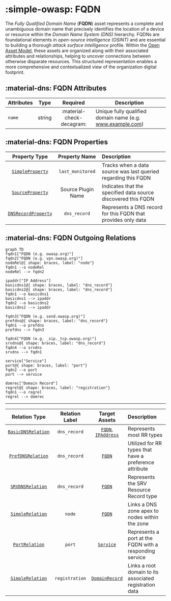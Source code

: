 # :simple-owasp: FQDN

The *Fully Qualified Domain Name* (**FQDN**) asset represents a complete and unambiguous domain name that precisely identifies the location of a device or resource within the *Domain Name System (DNS)* hierarchy. FQDNs are foundational elements in *open-source intelligence (OSINT)* and are essential to building a thorough *attack surface intelligence* profile. Within the [Open Asset Model](https://github.com/owasp-amass/open-asset-model), these assets are organized along with their associated attributes and relationships, helping to uncover connections between otherwise disparate resources. This structured representation enables a more comprehensive and contextualized view of the organization digital footprint.

## :material-dns: FQDN Attributes

| Attributes | Type | Required | Description |
| -------- | ---- | :--------: | ----------- |
| `name` | string | :material-check-decagram: | Unique fully qualified domain name (e.g. www.example.com) |

## :material-dns: FQDN Properties

| Property Type | Property Name | Description |
| :--------------: | :---------------: | :------------ |
| [`SimpleProperty`](../properties/simple_property.md) | `last_monitored` | Tracks when a data source was last queried regarding this FQDN |
| [`SourceProperty`](../properties/source_property.md) | Source Plugin Name | Indicates that the specified data source discovered this FQDN |
| [`DNSRecordProperty`](../properties/dns_property.md) | `dns_record` | Represents a DNS record for this FQDN that provides only data |

## :material-dns: FQDN Outgoing Relations

```mermaid
graph TD
fqdn1["FQDN (e.g. owasp.org)"]
fqdn2["FQDN (e.g. vpn.owasp.org)"]
nodeRel@{ shape: braces, label: "node"}
fqdn1 --o nodeRel
nodeRel --> fqdn2

ipaddr["IP Address"]
basicdns1@{ shape: braces, label: "dns_record"}
basicdns2@{ shape: braces, label: "dns_record"}
fqdn1 --o basicdns1
basicdns1 --> ipaddr
fqdn2 --o basicdns2
basicdns2 --> ipaddr

fqdn3["FQDN (e.g. send.owasp.org)"]
prefdns@{ shape: braces, label: "dns_record"}
fqdn1 --o prefdns
prefdns --> fqdn3

fqdn4["FQDN (e.g. _sip._tcp.owasp.org)"]
srvdns@{ shape: braces, label: "dns_record"}
fqdn4 --o srvdns
srvdns --> fqdn1

service["Service"]
port@{ shape: braces, label: "port"}
fqdn2 --o port
port --> service

domrec["Domain Record"]
regrel@{ shape: braces, label: "registration"}
fqdn1 --o regrel
regrel --> domrec
```

---

| Relation Type | Relation Label | Target Assets | Description |
| :--------------: | :---------------: | :--------------: | :------------ |
| [`BasicDNSRelation`](../relations/basic_dns_relation.md) | `dns_record` | [`FQDN`](#fqdn), [`IPAddress`](#ip_address) | Represents most RR types |
| [`PrefDNSRelation`](../relations/pref_dns_relation.md) | `dns_record` | [`FQDN`](#fqdn) | Utilized for RR types that have a preference attribute |
| [`SRVDNSRelation`](../relations/srv_dns_relation.md) | `dns_record` | [`FQDN`](#fqdn) | Represents the SRV Resource Record type |
| [`SimpleRelation`](../relations/simple_relation.md) | `node` | [`FQDN`](#fqdn) | Links a DNS zone apex to nodes within the zone |
| [`PortRelation`](../relations/port_relation.md) | `port` | [`Service`](#service) | Represents a port at the FQDN with a responding service |
| [`SimpleRelation`](../relations/simple_relation.md) | `registration` | [`DomainRecord`](#domain_record) | Links a root domain to its associated registration data |
